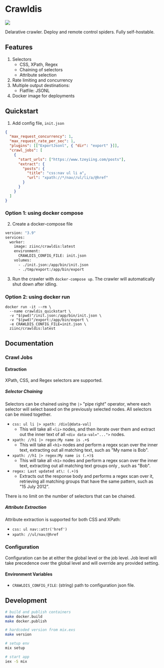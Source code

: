 # Crawldis

![](https://img.shields.io/docker/pulls/ziinc/crawldis?label=ziinc%2Fcrawldis&link=https%3A%2F%2Fhub.docker.com%2Fr%2Fziinc%2Fcrawldis)

Delarative crawler. Deploy and remote control spiders. Fully self-hostable.

## Features

1. Selectors
   - CSS, XPath, Regex
   - Chaining of selectors
   - Attribute selection
2. Rate limiting and concurrency
3. Multiple output destinations:
   - Flatfile: JSONL
4. Docker image for deployments

## Quickstart

1. Add config file, `init.json`

```json
{
  "max_request_concurrency": 1,
  "max_request_rate_per_sec": 1,
  "plugins": [["ExportJsonl", { "dir": "export" }]],
  "crawl_jobs": [
    {
      "start_urls": ["https://www.tzeyiing.com/posts"],
      "extract": {
        "posts": {
          "title": "css:nav ul li a",
          "url": "xpath://*/nav//ul/li/a/@href"
        }
      }
    }
  ]
}
```

### Option 1: using docker compose

2. Create a docker-compose file

```bash
version: "3.9"
services:
  worker:
    image: ziinc/crawldis:latest
    environment:
      CRAWLDIS_CONFIG_FILE: init.json
    volumes:
      - ./init.json:/app/bin/init.json
      - ./tmp/export:/app/bin/export
```

3. Run the crawler with `docker-compose up`. The crawler will automatically shut down after idling.

### Option 2: using docker run

```
docker run -it --rm \
  --name crawldis_quickstart \
  -v "$(pwd)"/init.json:/app/bin/init.json \
  -v "$(pwd)"/export:/app/bin/export \
  -e CRAWLDIS_CONFIG_FILE=init.json \
  ziinc/crawldis:latest
```

## Documentation

### Crawl Jobs

#### Extraction

XPath, CSS, and Regex selectors are supported.

##### Selector Chaining

Selectors can be chained using the `|>` "pipe right" operator, where each selector will select based on the previously selected nodes. All selectors can be mixed together.

- `css: ul li |> xpath: /div[@data-val]`
  - This will take all `<li>` nodes, and then iterate over them and extract out the inner text of all `<div data-val="...">` nodes.
- `xpath: //h1 |> regex:My name is .+$`
  - This will take all `<h1>` nodes and perform a regex scan over the inner text, extracting out all matching text, such as "My name is Bob".
- `xpath: //h1 |> regex:My name is (.+)$`
  - This will take all `<h1>` nodes and perform a regex scan over the inner text, extracting out all matching text groups only , such as "Bob".
- `regex: Last updated at\: (.+)$`
  - Extracts out the response body and performs a regex scan over it, retrieving all matching groups that have the same pattern, such as "15 July 2012".

There is no limit on the number of selectors that can be chained.

##### Attribute Extraction

Attribute extraction is supported for both CSS and XPath:

- `css: ul nav::attr('href')`
- `xpath: //ul/nav/@href`

### Configuration

Configuration can be at either the global level or the job level. Job level will take precedence over the global level and will override any provided setting.

#### Environment Variables

- `CRAWLDIS_CONFIG_FILE`: (string) path to configuration json file.

## Development

```bash
# build and publish containers
make docker.build
make docker.publish

# hardcoded version from mix.exs
make version

# setup env
mix setup

# start app
iex -S mix
```
